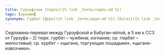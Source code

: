 ```yaml
---
title: Гурзуфское [Седло]({% link _terms/седло.md %})
tags: [ороним]
synonyms: Гурбет-[Дере]({% link _terms/дере.md %})-[Богаз]({% link _terms/богаз.md %})
---
```


Седловина-перевал между Гурзуфской и Бабуган-яйлой, в 5 км к ССЗ от Гурзуфа – 2)
тюрк. гурбет – чужбина; изгнание; ср. гюрбет – милостивый; ср. курбет – «цыгане,
торгующие лошадьми», «цыгане-извозчики».
